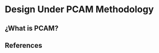 # Design Under PCAM Methodology

## ¿What is PCAM?

## References

<!--stackedit_data:
eyJoaXN0b3J5IjpbLTE5NjUxNDU0MzQsLTEwMzY3NzEwOTVdfQ
==
-->